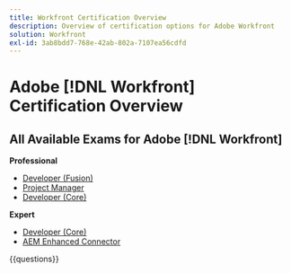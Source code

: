 ```yaml
---
title: Workfront Certification Overview
description: Overview of certification options for Adobe Workfront
solution: Workfront
exl-id: 3ab8bdd7-768e-42ab-802a-7107ea56cdfd
---
```

# Adobe [!DNL Workfront] Certification Overview

## All Available Exams for Adobe [!DNL Workfront]

**Professional**

* [Developer (Fusion)](https://certification.adobe.com/certification/fusion-developer-professional) <!--AD0-E902-->
* [Project Manager](https://certification.adobe.com/certification/project-manager-professional) <!--AD0-E903-->
* [Developer (Core)](https://certification.adobe.com/certification/core-developer-professional) <!--AD0-E908-->

**Expert**

* [Developer (Core)](https://certification.adobe.com/certification/core-developer-expert) <!--AD0-E907-->
* [AEM Enhanced Connector](https://certification.adobe.com/certification/experience-manager-enhanced-connector-expert) <!--AD0-E906-->

{{questions}}


